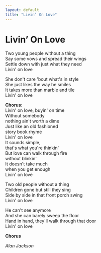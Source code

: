 ```yaml
---
layout: default
title: "Livin’ On Love"
---
```


# Livin’ On Love

Two young people without a thing  
Say some vows and spread their wings  
Settle down with just what they need  
Livin' on love  

She don't care 'bout what's in style  
She just likes the way he smiles  
It takes more than marble and tile  
Livin' on love  

**Chorus:**  
Livin' on love, buyin' on time  
Without somebody  
nothing ain't worth a dime  
Just like an old fashioned  
story book rhyme  
Livin' on love  
It sounds simple,  
that's what you're thinkin'  
But love can walk through fire  
without blinkin'  
It doesn't take much  
when you get enough  
Livin' on love  

Two old people without a thing  
Children gone but still they sing  
Side by side in that front porch swing  
Livin' on love  

He can't see anymore  
And she can barely sweep the floor  
Hand in hand, they'll walk through that door  
Livin' on love  

**Chorus**  

*Alan Jackson*
